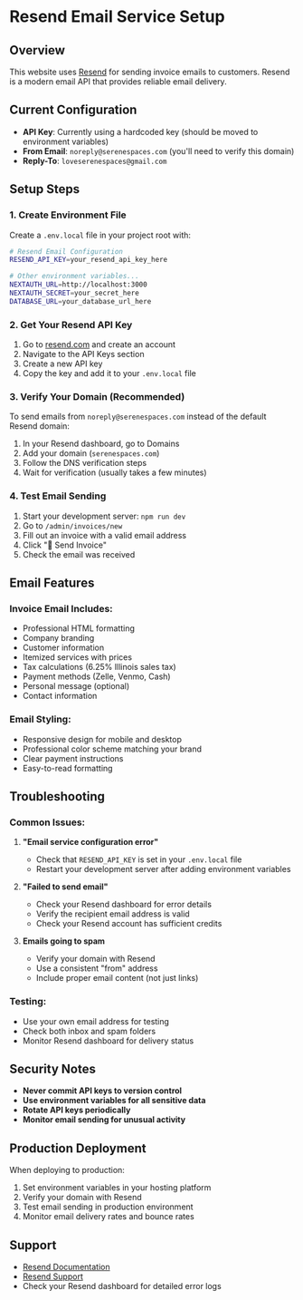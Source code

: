 # Resend Email Service Setup

## Overview

This website uses [Resend](https://resend.com) for sending invoice emails to customers. Resend is a modern email API that provides reliable email delivery.

## Current Configuration

- **API Key**: Currently using a hardcoded key (should be moved to environment variables)
- **From Email**: `noreply@serenespaces.com` (you'll need to verify this domain)
- **Reply-To**: `loveserenespaces@gmail.com`

## Setup Steps

### 1. Create Environment File

Create a `.env.local` file in your project root with:

```bash
# Resend Email Configuration
RESEND_API_KEY=your_resend_api_key_here

# Other environment variables...
NEXTAUTH_URL=http://localhost:3000
NEXTAUTH_SECRET=your_secret_here
DATABASE_URL=your_database_url_here
```

### 2. Get Your Resend API Key

1. Go to [resend.com](https://resend.com) and create an account
2. Navigate to the API Keys section
3. Create a new API key
4. Copy the key and add it to your `.env.local` file

### 3. Verify Your Domain (Recommended)

To send emails from `noreply@serenespaces.com` instead of the default Resend domain:

1. In your Resend dashboard, go to Domains
2. Add your domain (`serenespaces.com`)
3. Follow the DNS verification steps
4. Wait for verification (usually takes a few minutes)

### 4. Test Email Sending

1. Start your development server: `npm run dev`
2. Go to `/admin/invoices/new`
3. Fill out an invoice with a valid email address
4. Click "📧 Send Invoice"
5. Check the email was received

## Email Features

### Invoice Email Includes:

- Professional HTML formatting
- Company branding
- Customer information
- Itemized services with prices
- Tax calculations (6.25% Illinois sales tax)
- Payment methods (Zelle, Venmo, Cash)
- Personal message (optional)
- Contact information

### Email Styling:

- Responsive design for mobile and desktop
- Professional color scheme matching your brand
- Clear payment instructions
- Easy-to-read formatting

## Troubleshooting

### Common Issues:

1. **"Email service configuration error"**
   - Check that `RESEND_API_KEY` is set in your `.env.local` file
   - Restart your development server after adding environment variables

2. **"Failed to send email"**
   - Check your Resend dashboard for error details
   - Verify the recipient email address is valid
   - Check your Resend account has sufficient credits

3. **Emails going to spam**
   - Verify your domain with Resend
   - Use a consistent "from" address
   - Include proper email content (not just links)

### Testing:

- Use your own email address for testing
- Check both inbox and spam folders
- Monitor Resend dashboard for delivery status

## Security Notes

- **Never commit API keys to version control**
- **Use environment variables for all sensitive data**
- **Rotate API keys periodically**
- **Monitor email sending for unusual activity**

## Production Deployment

When deploying to production:

1. Set environment variables in your hosting platform
2. Verify your domain with Resend
3. Test email sending in production environment
4. Monitor email delivery rates and bounce rates

## Support

- [Resend Documentation](https://resend.com/docs)
- [Resend Support](https://resend.com/support)
- Check your Resend dashboard for detailed error logs
